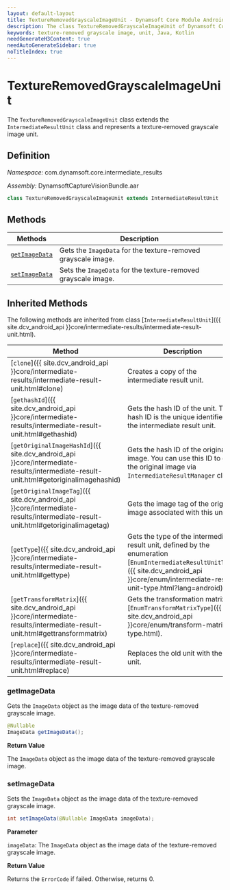 ```yaml
---
layout: default-layout
title: TextureRemovedGrayscaleImageUnit - Dynamsoft Core Module Android Edition API Reference
description: The class TextureRemovedGrayscaleImageUnit of Dynamsoft Core Module represents a unit that contains a texture-removed grayscale image. It is derived from the IntermediateResultUnit class.
keywords: texture-removed grayscale image, unit, Java, Kotlin
needGenerateH3Content: true
needAutoGenerateSidebar: true
noTitleIndex: true
---
```


# TextureRemovedGrayscaleImageUnit

The `TextureRemovedGrayscaleImageUnit` class extends the `IntermediateResultUnit` class and represents a texture-removed grayscale image unit.

## Definition

*Namespace:* com.dynamsoft.core.intermediate_results

*Assembly:* DynamsoftCaptureVisionBundle.aar

```java
class TextureRemovedGrayscaleImageUnit extends IntermediateResultUnit
```

## Methods

| Methods | Description |
| ------- | ----------- |
| [`getImageData`](#getimagedata) | Gets the `ImageData` for the texture-removed grayscale image. |
| [`setImageData`](#setimagedata) | Sets the `ImageData` for the texture-removed grayscale image. |

## Inherited Methods

The following methods are inherited from class [`IntermediateResultUnit`]({{ site.dcv_android_api }}core/intermediate-results/intermediate-result-unit.html).

| Method | Description |
|------- |-------------|
| [`clone`]({{ site.dcv_android_api }}core/intermediate-results/intermediate-result-unit.html#clone) | Creates a copy of the intermediate result unit. |
| [`gethashId`]({{ site.dcv_android_api }}core/intermediate-results/intermediate-result-unit.html#gethashid) | Gets the hash ID of the unit. The hash ID is the unique identifier for the intermediate result unit. |
| [`getOriginalImageHashId`]({{ site.dcv_android_api }}core/intermediate-results/intermediate-result-unit.html#getoriginalimagehashid) | Gets the hash ID of the original image. You can use this ID to get the original image via `IntermediateResultManager` class. |
| [`getOriginalImageTag`]({{ site.dcv_android_api }}core/intermediate-results/intermediate-result-unit.html#getoriginalimagetag) | Gets the image tag of the original image associated with this unit. |
| [`getType`]({{ site.dcv_android_api }}core/intermediate-results/intermediate-result-unit.html#gettype) | Gets the type of the intermediate result unit, defined by the enumeration [`EnumIntermediateResultUnitType`]({{ site.dcv_android_api }}core/enum/intermediate-result-unit-type.html?lang=android). |
| [`getTransformMatrix`]({{ site.dcv_android_api }}core/intermediate-results/intermediate-result-unit.html#gettransformmatrix) | Gets the transformation matrix via [`EnumTransformMatrixType`]({{ site.dcv_android_api }}core/enum/transform-matrix-type.html). |
| [`replace`]({{ site.dcv_android_api }}core/intermediate-results/intermediate-result-unit.html#replace) | Replaces the old unit with the new unit. |

### getImageData

Gets the `ImageData` object as the image data of the texture-removed grayscale image.

```java
@Nullable
ImageData getImageData();
```

**Return Value**

The `ImageData` object as the image data of the texture-removed grayscale  image.

### setImageData

Sets the `ImageData` object as the image data of the texture-removed grayscale image.

```java
int setImageData(@Nullable ImageData imageData);
```

**Parameter**

`imageData`: The `ImageData` object as the image data of the texture-removed grayscale image.

**Return Value**

Returns the `ErrorCode` if failed. Otherwise, returns 0.
